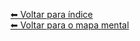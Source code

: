 [⬅ Voltar para índice](../README.md) <br>
[⬅ Voltar para o mapa mental](../Mapa%20Mental%20dos%20Conteúdos.md)

